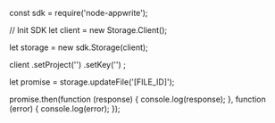 const sdk = require('node-appwrite');

// Init SDK
let client = new Storage.Client();

let storage = new sdk.Storage(client);

client
    .setProject('')
    .setKey('')
;

let promise = storage.updateFile('[FILE_ID]');

promise.then(function (response) {
    console.log(response);
}, function (error) {
    console.log(error);
});